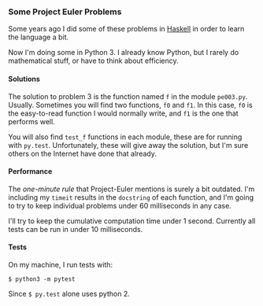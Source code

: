 ### Some Project Euler Problems

Some years ago I did some of these problems in [Haskell](https://github.com/ewilson/haskell-euler) in order
to learn the language a bit.

Now I'm doing some in Python 3. I already know Python, but I rarely do mathematical stuff, or have
to think about efficiency.

#### Solutions

The solution to problem 3 is the function named `f` in the module `pe003.py`. Usually. Sometimes you will find
two functions, `f0` and `f1`. In this case, `f0` is the easy-to-read function I would normally write, and `f1` is 
the one that performs well.

You will also find `test_f` functions in each module, these are for running with `py.test`. Unfortunately, these
will give away the solution, but I'm sure others on the Internet have done that already.

#### Performance

The _one-minute rule_ that Project-Euler mentions is surely a bit outdated. I'm including my `timeit` results in the
`docstring` of each function, and I'm going to try to keep individual problems under 60 milliseconds in any case.

I'll try to keep the cumulative computation time under 1 second. 
Currently all tests can be run in under 10 milliseconds.

#### Tests

On my machine, I run tests with:

    $ python3 -m pytest
    
Since `$ py.test` alone uses python 2.
